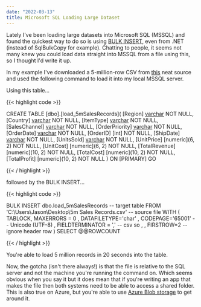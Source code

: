 ```yaml
---
date: "2022-03-13"
title: Microsoft SQL Loading Large Dataset
---
```


Lately I've been loading large datasets into Microsoft SQL (MSSQL) and found the quickest way to do so is using [BULK INSERT](https://docs.microsoft.com/en-us/sql/t-sql/statements/bulk-insert-transact-sql?view=sql-server-ver15), even from .NET (instead of SqlBulkCopy for example). Chatting to people, it seems not many knew you could load data straight into MSSQL from a file using this, so I thought I'd write it up.

In my example I've downloaded a 5-million-row CSV from [this](https://eforexcel.com/wp/downloads-18-sample-csv-files-data-sets-for-testing-sales) neat source and used the following command to load it into my local MSSQL server.

Using this table...

{{< highlight code >}}

CREATE TABLE [dbo].[load_5mSalesRecords](
	[Region] [varchar](64) NOT NULL,
	[Country] [varchar](64) NOT NULL,
	[ItemType] [varchar](32) NOT NULL,
	[SalesChannel] [varchar](16) NOT NULL,
	[OrderPriority] [varchar](1) NOT NULL,
	[OrderDate] [varchar](16) NOT NULL,
	[OrderID] [int] NOT NULL,
	[ShipDate] [varchar](16) NOT NULL,
	[UnitsSold] [varchar](8) NOT NULL,
	[UnitPrice] [numeric](6, 2) NOT NULL,
	[UnitCost] [numeric](6, 2) NOT NULL,
	[TotalRevenue] [numeric](10, 2) NOT NULL,
	[TotalCost] [numeric](10, 2) NOT NULL,
	[TotalProfit] [numeric](10, 2) NOT NULL
) ON [PRIMARY]
GO

{{< / highlight >}}

followed by the BULK INSERT...

{{< highlight code >}}

BULK INSERT
dbo.load_5mSalesRecords -- target table
FROM
'C:\Users\Jason\Desktop\5m Sales Records.csv' -- source file
WITH
(
TABLOCK, MAXERRORS = 0
, DATAFILETYPE='char'
, CODEPAGE='65001' -- Unicode (UTF-8)
, FIELDTERMINATOR = ',' -- csv so ,
, FIRSTROW=2 -- ignore header row
)
SELECT @@ROWCOUNT

{{< / highlight >}}

You're able to load 5 million records in 20 seconds into the table.

Now, the gotcha (isn't there always!) is that the file is relative to the SQL server and not the machine you're running the command on. Which seems obvious when you say it but it does mean that if you're writing an app that makes the file then both systems need to be able to access a shared folder. This is also true on Azure, but you're able to use [Azure Blob storage](https://docs.microsoft.com/en-us/sql/relational-databases/import-export/examples-of-bulk-access-to-data-in-azure-blob-storage?view=sql-server-ver15) to get around it.

